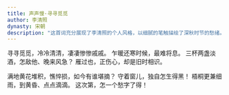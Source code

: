 ```yaml
---
title: 声声慢·寻寻觅觅
author: 李清照
dynasty: 宋朝
description: "这首词充分展现了李清照的个人风格，以细腻的笔触描绘了深秋时节的愁绪。"
---
```


寻寻觅觅，冷冷清清，凄凄惨惨戚戚。
乍暖还寒时候，最难将息。
三杯两盏淡酒，怎敌他、晚来风急？
雁过也，正伤心，却是旧时相识。

满地黄花堆积，憔悴损，如今有谁堪摘？
守着窗儿，独自怎生得黑！
梧桐更兼细雨，到黄昏、点点滴滴。
这次第，怎一个愁字了得！

